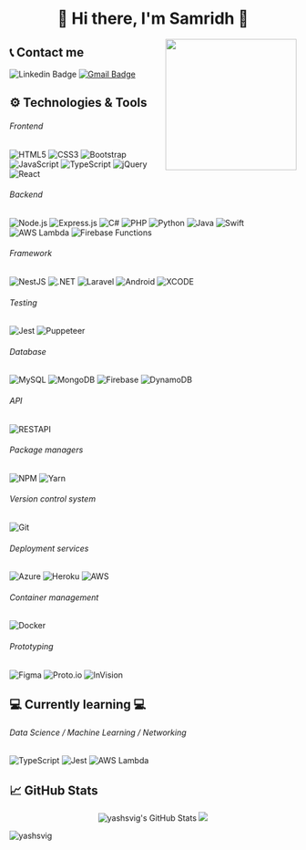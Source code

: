 <h1 align="center">
  👋
Hi there, I'm Samridh
  👋
</h1>

<img align='right' src="https://c.tenor.com/hl4H1KOXEMcAAAAM/bongo-cat-keyboard-smash.gif" width="230">

## 📞 Contact me

![Linkedin Badge](https://img.shields.io/badge/-Samridh-blue?style=flat-square&logo=Linkedin&logoColor=white&link=https://www.linkedin.com/in/samridhgirdhar/)
[![Gmail Badge](https://img.shields.io/badge/-Say_Hi!-c14438?style=flat-square&logo=Gmail&logoColor=white&link=mailto:samridh21282@iiitd.ac.in)](mailto:samridh21282@iiitd.ac.in)


## :gear: Technologies & Tools

###### Frontend

![HTML5](https://img.shields.io/badge/-HTML5-000000?style=flat&logo=HTML5)
![CSS3](https://img.shields.io/badge/-CSS3-000000?style=flat&logo=CSS3&logoColor=1572B6)
![Bootstrap](https://img.shields.io/badge/-Bootstrap-000000?style=flat&logo=Bootstrap&logoColor=563D7C)
![JavaScript](https://img.shields.io/badge/-JavaScript-000000?style=flat&logo=javascript)
![TypeScript](https://img.shields.io/badge/-TypeScript-000000?style=flat&logo=typescript)
![jQuery](https://img.shields.io/badge/-jQuery-000000?style=flat&logo=jquery)
![React](https://img.shields.io/badge/-React-000000?style=flat&logo=React&logoColor=61DAFB)

###### Backend

![Node.js](https://img.shields.io/badge/-Node.js-000000?style=flat&logo=Node.js&logoColor=339933)
![Express.js](https://img.shields.io/badge/-Express.js-000000?style=flat&logo=javascript&logoColor=808080)
![C#](https://img.shields.io/badge/-C_Sharp-000000?style=flat&logo=c-sharp)
![PHP](https://img.shields.io/badge/-PHP-000000?style=flat&logo=php&logoColor=8993be)
![Python](https://img.shields.io/badge/-Python-000000?style=flat&logo=python&logoColor=4B8BBE)
![Java](https://img.shields.io/badge/-Java-000000?style=flat&logo=java&logoColor=FFA500)
![Swift](https://img.shields.io/badge/-Swift-000000?style=flat&logo=swift&logoColor=FFA500)
![AWS Lambda](https://img.shields.io/badge/-AWS_Lambda-000000?style=flat&logo=amazon-aws)
![Firebase Functions](https://img.shields.io/badge/-Firebase_Functions-000000?style=flat&logo=firebase)

###### Framework

![NestJS](https://img.shields.io/badge/-NestJS-000000?style=flat&logo=nestjs&logoColor=E0234E)
![.NET](https://img.shields.io/badge/-ASP.NET-000000?style=flat&logo=.net&logoColor=339933)
![Laravel](https://img.shields.io/badge/-Laravel-000000?style=flat&logo=laravel&logoColor=fb503b)
![Android](https://img.shields.io/badge/-Android-000000?style=flat&logo=android&logoColor=3DDC84)
![XCODE](https://img.shields.io/badge/-xcode-000000?style=flat&logo=xcode)

###### Testing

![Jest](https://img.shields.io/badge/-Jest-000000?style=flat&logo=jest)
![Puppeteer](https://img.shields.io/badge/-Puppeteer-000000?style=flat&logo=puppeteer)
###### Database

![MySQL](https://img.shields.io/badge/-MySQL-000000?style=flat&logo=MySQL)
![MongoDB](https://img.shields.io/badge/-MongoDB-000000?style=flat&logo=MongoDB)
![Firebase](https://img.shields.io/badge/-Firebase-000000?style=flat&logo=Firebase)
![DynamoDB](https://img.shields.io/badge/-DynamoDB-000000?style=flat&logo=Amazon-aws)

###### API

![RESTAPI](https://img.shields.io/badge/-REST_API-000000?style=flat&logo=none&logoColor=336791)

###### Package managers

![NPM](https://img.shields.io/badge/-NPM-000000?style=flat&logo=NPM&logoColor=CB3837)
![Yarn](https://img.shields.io/badge/-Yarn-000000?style=flat&logo=Yarn&logoColor=2C8EBB)


###### Version control system

![Git](https://img.shields.io/badge/-Git-000000?style=flat&logo=Git&logoColor=F05032)


###### Deployment services

![Azure](https://img.shields.io/badge/-Azure-000000?style=flat&logo=microsoft)
![Heroku](https://img.shields.io/badge/-Heroku-000000?style=flat&logo=Heroku&logoColor=8993be)
![AWS](https://img.shields.io/badge/-AWS-000000?style=flat&logo=amazon-aws)

###### Container management

![Docker](https://img.shields.io/badge/-Docker-000000?style=flat&logo=Docker&logoColor=2496ED)

###### Prototyping

![Figma](https://img.shields.io/badge/-Figma-000000?style=flat&logo=figma)
![Proto.io](https://img.shields.io/badge/-Proto.io-000000?style=flat&logo=proto.io)
![InVision](https://img.shields.io/badge/-InVision-000000?style=flat&logo=invision)

## :computer: Currently learning :computer:
###### Data Science / Machine Learning / Networking
![TypeScript](https://img.shields.io/badge/-TypeScript-000?style=flat&logo=typescript)
![Jest](https://img.shields.io/badge/-Jest-000000?style=flat&logo=jest)
![AWS Lambda](https://img.shields.io/badge/-AWS-000000?style=flat&logo=amazon)

## &#x1f4c8; GitHub Stats
<p align=center >

<!-- [![GitHub Streak](https://github-readme-streak-stats.herokuapp.com?user=Yashsvig&theme=dark&mode=weekly)](https://git.io/streak-stats) -->

<img src="https://github-readme-stats.vercel.app/api?username=yashsvig&show_icons=true&line_height=30&count_private=true&hide=issues,contributed&disable_animations=true&theme=dark" alt="yashsvig's GitHub Stats" />
<img src="https://github-readme-stats.vercel.app/api/top-langs/?username=yashsvig&langs_count=3&hide=HTML,CSS&theme=dark" />

<!-- <img src="https://github-profile-trophy.vercel.app/?username=yashsvig&theme=onedark&rank=S,A" /> -->
<!-- </p> -->


<p align="left"> <img src="https://komarev.com/ghpvc/?username=yashsvig" alt="yashsvig" /> </p>
